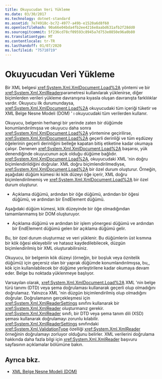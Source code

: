 ```yaml
---
title: Okuyucudan Veri Yükleme
ms.date: 03/30/2017
ms.technology: dotnet-standard
ms.assetid: 7e74918c-bc72-4977-a49b-e1520a6d8f60
ms.openlocfilehash: 90a66e04bda4fb2ee4216e8aabd631afb2f28dd0
ms.sourcegitcommit: 5f236cd78cf09593c8945a7d753e0850e96a0b80
ms.translationtype: MT
ms.contentlocale: tr-TR
ms.lasthandoff: 01/07/2020
ms.locfileid: "75710719"
---
```

# <a name="load-data-from-a-reader"></a>Okuyucudan Veri Yükleme
Bir XML belgesi <xref:System.Xml.XmlDocument.Load%2A> yöntemi ve bir <xref:System.Xml.XmlReader>parametresi kullanılarak yüklenirse, diğer biçimlerden verileri yükleme davranışına kıyasla oluşan davranışta farklılıklar vardır. Okuyucu ilk durumundaysa, <xref:System.Xml.XmlDocument.Load%2A> okuyucudaki tüm içeriği tüketir ve XML Belge Nesne Modeli (DOM) ' ı okuyucudaki tüm verilerden kullanır.  
  
 Okuyucu, belgenin herhangi bir yerinde zaten bir düğümde konumlandırılmışsa ve okuyucu daha sonra <xref:System.Xml.XmlDocument.Load%2A> yöntemine geçirilirse, <xref:System.Xml.XmlDocument.Load%2A> geçerli derinliği ve tüm eşdüzey öğelerinin geçerli derinliğini belleğe kapatan bitiş etiketine kadar okumaya çalışır. Denenen <xref:System.Xml.XmlDocument.Load%2A> başarısı, yük denendiğinde okuyucunun açık olduğu düğüme bağlıdır. <xref:System.Xml.XmlDocument.Load%2A>, okuyucudaki XML 'nin doğru biçimlendirildiğini doğrular. XML doğru biçimlendirilmediyse, <xref:System.Xml.XmlDocument.Load%2A> bir özel durum oluşturur. Örneğin, aşağıdaki düğüm kümesi iki kök düzeyi öğe içerir, XML doğru biçimlendirilmemiş ve <xref:System.Xml.XmlDocument.Load%2A> bir özel durum oluşturur.  
  
- Açıklama düğümü, ardından bir öğe düğümü, ardından bir öğesi düğümü, ve ardından bir EndElement düğümü.  
  
 Aşağıdaki düğüm kümesi, kök düzeyinde bir öğe olmadığından tamamlanmamış bir DOM oluşturuyor.  
  
- Açıklama düğümü ve ardından bir işlem yönergesi düğümü ve ardından bir EndElement düğümü gelen bir açıklama düğümü gelir.  
  
 Bu, bir özel durum oluşturmaz ve veri yüklenir. Bu düğümlerin üst kısmına bir kök öğesi ekleyebilir ve hatasız kaydedilebilecek, düzgün biçimlendirilmiş bir XML oluşturabilirsiniz.  
  
 Okuyucu, bir belgenin kök düzeyi (örneğin, bir boşluk veya öznitelik düğümü) için geçersiz olan bir yaprak düğümde konumlandırılmışsa, bu,, kök için kullanılabilecek bir düğüme yerleştirilene kadar okumaya devam eder. Belge bu noktada yüklenmeye başlıyor.  
  
 Varsayılan olarak, <xref:System.Xml.XmlDocument.Load%2A> XML 'nin belge türü tanımı (DTD) veya şema doğrulaması kullanarak geçerli olup olmadığını doğrulamaz. Yalnızca XML 'nin düzgün biçimlendirilmiş olup olmadığını doğrular. Doğrulamanın gerçekleşmesi için <xref:System.Xml.XmlReaderSettings> sınıfını kullanarak bir <xref:System.Xml.XmlReader> oluşturmanız gerekir. <xref:System.Xml.XmlReader> sınıfı, bir DTD veya şema tanım dili (XSD) şeması kullanarak doğrulamayı zorunlu kılabilir. <xref:System.Xml.XmlReaderSettings> sınıfındaki <xref:System.Xml.ValidationType> özelliği <xref:System.Xml.XmlReader> örneğinin doğrulamayı zorluyor olduğunu belirler. XML verilerini doğrulama hakkında daha fazla bilgi için <xref:System.Xml.XmlReader> başvuru sayfasının açıklamalar bölümüne bakın.  
  
## <a name="see-also"></a>Ayrıca bkz.

- [XML Belge Nesne Modeli (DOM)](../../../../docs/standard/data/xml/xml-document-object-model-dom.md)
